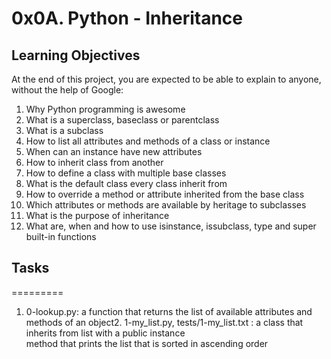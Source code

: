 # 0x0A. Python - Inheritance
## Learning Objectives
At the end of this project, you are expected to be able to explain to anyone, without the help of Google:

1. Why Python programming is awesome
2. What is a superclass, baseclass or parentclass
3. What is a subclass
4. How to list all attributes and methods of a class or instance
5. When can an instance have new attributes
6. How to inherit class from another
7. How to define a class with multiple base classes
8. What is the default class every class inherit from
9. How to override a method or attribute inherited from the base class
10. Which attributes or methods are available by heritage to subclasses
11. What is the purpose of inheritance
12. What are, when and how to use isinstance, issubclass, type and super built-in functions


## Tasks
=========
1. 0-lookup.py:  a function that returns the list of available attributes and methods of an object2. 1-my_list.py, tests/1-my_list.txt : a class that inherits from list with a public instance \
	method that prints the list that is sorted in ascending order
